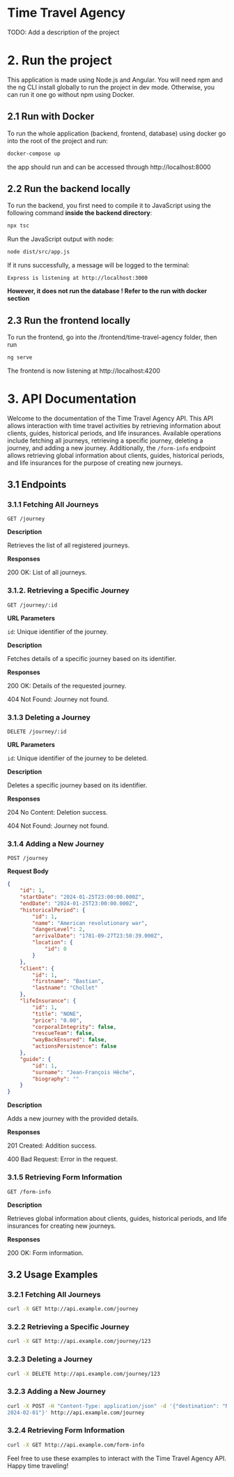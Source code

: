 # Time Travel Agency

TODO: Add a description of the project

# 2. Run the project

This application is made using Node.js and Angular. You will need npm and the ng CLI install globally to run the project
in dev mode. Otherwise, you can run it one go without npm using Docker.

## 2.1 Run with Docker

To run the whole application (backend, frontend, database) using docker go into the root of the project and run:

 ```bash
docker-compose up
```

the app should run and can be accessed through http://localhost:8000

## 2.2 Run the backend locally

To run the backend, you first need to compile it to JavaScript using the following command **inside the backend
directory**:

```bash
npx tsc
```

Run the JavaScript output with node:

```bash
node dist/src/app.js
```

If it runs successfully, a message will be logged to the terminal:

```
Express is listening at http://localhost:3000
```

**However, it does not run the database ! Refer to the run with docker section**

## 2.3 Run the frontend locally

To run the frontend, go into the /frontend/time-travel-agency folder, then run

```bash
ng serve
```

The frontend is now listening at http://localhost:4200

# 3. API Documentation

Welcome to the documentation of the Time Travel Agency API. This API allows interaction with time travel activities by
retrieving information about clients, guides, historical periods, and life insurances.
Available operations include fetching all journeys, retrieving a specific journey, deleting a journey, and adding a new
journey. Additionally, the `/form-info` endpoint allows retrieving global information about clients, guides, historical
periods, and life insurances for the purpose of creating new journeys.

## 3.1 Endpoints

### 3.1.1 Fetching All Journeys

```http
GET /journey
```

**Description**

Retrieves the list of all registered journeys.

**Responses**

200 OK: List of all journeys.

### 3.1.2. Retrieving a Specific Journey

```http
GET /journey/:id
```

**URL Parameters**

`id`: Unique identifier of the journey.

**Description**

Fetches details of a specific journey based on its identifier.

**Responses**

200 OK: Details of the requested journey.

404 Not Found: Journey not found.

### 3.1.3 Deleting a Journey

```http
DELETE /journey/:id
```
**URL Parameters**
   
`id`: Unique identifier of the journey to be deleted.
   
**Description**

Deletes a specific journey based on its identifier.

**Responses**

204 No Content: Deletion success.

404 Not Found: Journey not found.

### 3.1.4 Adding a New Journey
```http
POST /journey
```
**Request Body**

```json
{
    "id": 1,
    "startDate": "2024-01-25T23:00:00.000Z",
    "endDate": "2024-01-25T23:00:00.000Z",
    "historicalPeriod": {
        "id": 1,
        "name": "American revolutionary war",
        "dangerLevel": 2,
        "arrivalDate": "1781-09-27T23:50:39.000Z",
        "location": {
            "id": 0
        }
    },
    "client": {
        "id": 1,
        "firstname": "Bastian",
        "lastname": "Chollet"
    },
    "lifeInsurance": {
        "id": 1,
        "title": "NONE",
        "price": "0.00",
        "corporalIntegrity": false,
        "rescueTeam": false,
        "wayBackEnsured": false,
        "actionsPersistence": false
    },
    "guide": {
        "id": 1,
        "surname": "Jean-François Hêche",
        "biography": ""
    }
}
```

**Description**

Adds a new journey with the provided details.

**Responses**

201 Created: Addition success.

400 Bad Request: Error in the request.

### 3.1.5 Retrieving Form Information

```http
GET /form-info
```
   
**Description**
   
Retrieves global information about clients, guides, historical periods, and life insurances for creating new
journeys.

**Responses**

200 OK: Form information.

## 3.2 Usage Examples
### 3.2.1 Fetching All Journeys
```bash
curl -X GET http://api.example.com/journey
```
### 3.2.2 Retrieving a Specific Journey
```bash
curl -X GET http://api.example.com/journey/123
```
### 3.2.3 Deleting a Journey
```bash
curl -X DELETE http://api.example.com/journey/123
```
### 3.2.3 Adding a New Journey
```bash
curl -X POST -H "Content-Type: application/json" -d '{"destination": "New York", "date": "
2024-02-01"}' http://api.example.com/journey
```
### 3.2.4 Retrieving Form Information
```bash
curl -X GET http://api.example.com/form-info
```

Feel free to use these examples to interact with the Time Travel Agency API. Happy time traveling!